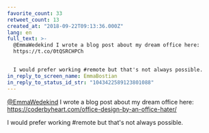 ```yaml
---
favorite_count: 33
retweet_count: 13
created_at: "2018-09-22T09:13:36.000Z"
lang: en
full_text: >-
  @EmmaWedekind I wrote a blog post about my dream office here:
  https://t.co/0tQSRCHPCh


  I would prefer working #remote but that's not always possible.
in_reply_to_screen_name: EmmaBostian
in_reply_to_status_id_str: "1043422589123801088"
---
```


[@EmmaWedekind](https://twitter.com/EmmaWedekind) I wrote a blog post about my
dream office here: <https://coderbyheart.com/office-design-by-an-office-hater/>

I would prefer working #remote but that's not always possible.
